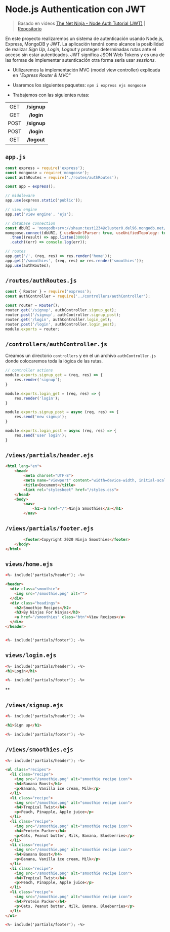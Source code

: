 # Node.js Authentication con JWT
> Basado en videos  [The Net Ninja - Node Auth Tutorial (JWT)](https://www.youtube.com/watch?v=SnoAwLP1a-0) | [Repositorio](https://github.com/iamshaunjp/node-express-jwt-auth)

En este proyecto realizaremos un sistema de autenticación usando Node.js, Express, MongoDB y JWT. La aplicación tendrá como alcance la posibilidad de realizar *Sign Up*, *Login*, *Logout* y proteger determinadas rutas ante el acceso sin estar autenticados.
JWT significa JSON Web Tokens y es una de las formas de implementar autenticación otra forma sería usar *sessions*.

* Utilizaremos la implementación MVC (model view controller) explicada en *"Express Router & MVC"*

* Usaremos los siguientes paquetes: `npm i express ejs mongoose`

* Trabajemos con las siguientes rutas:

|      |             |
| :--: | :---------: |
| GET  | **/signup** |
| GET  | **/login**  |
| POST | **/signup** |
| POST | **/login**  |
| GET  | **/logout** |

## `app.js`
```js
const express = require('express');
const mongoose = require('mongoose');
const authRoutes = require('./routes/authRoutes');

const app = express();

// middleware
app.use(express.static('public'));

// view engine
app.set('view engine', 'ejs');

// database connection
const dbURI = 'mongodb+srv://shaun:test1234@cluster0.del96.mongodb.net/node-auth';
mongoose.connect(dbURI, { useNewUrlParser: true, useUnifiedTopology: true, useCreateIndex:true })
  .then((result) => app.listen(3000))
  .catch((err) => console.log(err));

// routes
app.get('/', (req, res) => res.render('home'));
app.get('/smoothies', (req, res) => res.render('smoothies'));
app.use(authRoutes);
```

## `/routes/authRoutes.js`
```js
const { Router } = require('express');
const authController = require('../controllers/authController');

const router = Router();
router.get('/signup', authController.signup_get);
router.post('/signup', authController.signup_post);
router.get('/login', authController.login_get);
router.post('/login', authController.login_post);
module.exports = router;
```

## `/controllers/authController.js`
Creamos un directorio `controllers` y en el un archivo `authController.js` donde colocaremos toda la lógica de las rutas.

```js
// controller actions
module.exports.signup_get = (req, res) => {
	res.render('signup');
}

module.exports.login_get = (req, res) => {
	res.render('login');
}

module.exports.signup_post = async (req, res) => {
	res.send('new signup');
}

module.exports.login_post = async (req, res) => {
	res.send('user login');
}
```

## `/views/partials/header.ejs`
```html
<html lang="en">
	<head>
		<meta charset="UTF-8">
		<meta name="viewport" content="width=device-width, initial-scale=1.0">
		<title>Document</title>
		<link rel="stylesheet" href="/styles.css">
	</head>
	<body>
		<nav>
			<h1><a href="/">Ninja Smoothies</a></h1>
		</nav>
```

## `/views/partials/footer.ejs`
```html
		<footer>Copyright 2020 Ninja Smoothies</footer>
	</body>
</html>
```

## `views/home.ejs`
```html
<%- include('partials/header'); -%>

<header>
  <div class="smoothie">
    <img src="/smoothie.png" alt="">
  </div>
  <div class="headings">
    <h2>Smoothie Recipes</h2>
    <h3>By Ninjas For Ninjas</h3>
    <a href="/smoothies" class="btn">View Recipes</a>
  </div>
</header>


<%- include('partials/footer'); -%>
```

## `views/login.ejs`
```html
<%- include('partials/header'); -%>
<h1>Login</h1>

<%- include('partials/footer'); -%>
```
**
## `/views/signup.ejs`
```html
<%- include('partials/header'); -%>

<h1>Sign up</h1>

<%- include('partials/footer'); -%>
```

## `/views/smoothies.ejs`
```html
<%- include('partials/header'); -%>

<ul class="recipes">
  <li class="recipe">
    <img src="/smoothie.png" alt="smoothie recipe icon">
    <h4>Banana Boost</h4>
    <p>Banana, Vanilla ice cream, Milk</p>
  </li>
  <li class="recipe">
    <img src="/smoothie.png" alt="smoothie recipe icon">
    <h4>Tropical Twist</h4>
    <p>Peach, Pinapple, Apple juice</p>
  </li>
  <li class="recipe">
    <img src="/smoothie.png" alt="smoothie recipe icon">
    <h4>Protein Packer</h4>
    <p>Oats, Peanut butter, Milk, Banana, Blueberries</p>
  </li>
  <li class="recipe">
    <img src="/smoothie.png" alt="smoothie recipe icon">
    <h4>Banana Boost</h4>
    <p>Banana, Vanilla ice cream, Milk</p>
  </li>
  <li class="recipe">
    <img src="/smoothie.png" alt="smoothie recipe icon">
    <h4>Tropical Twist</h4>
    <p>Peach, Pinapple, Apple juice</p>
  </li>
  <li class="recipe">
    <img src="/smoothie.png" alt="smoothie recipe icon">
    <h4>Protein Packer</h4>
    <p>Oats, Peanut butter, Milk, Banana, Blueberries</p>
  </li>
</ul>

<%- include('partials/footer'); -%>
```